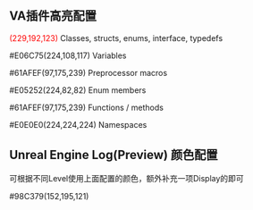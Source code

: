 ## VA插件高亮配置

<span style="color:red">(229,192,123)</span> Classes, structs, enums, interface, typedefs

#E06C75(224,108,117) Variables

#61AFEF(97,175,239) Preprocessor macros

#E05252(224,82,82) Enum members

#61AFEF(97,175,239) Functions / methods

#E0E0E0(224,224,224) Namespaces

## Unreal Engine Log(Preview) 颜色配置

可根据不同Level使用上面配置的颜色，额外补充一项Display的即可

#98C379(152,195,121)
